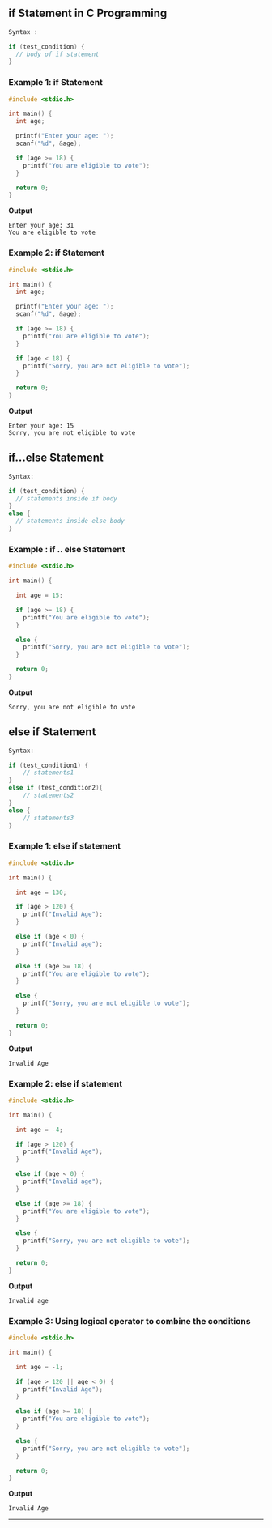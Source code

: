 ## if Statement in C Programming

```c
Syntax :

if (test_condition) {
  // body of if statement
}
```

### Example 1: if Statement
```c
#include <stdio.h>

int main() {
  int age;

  printf("Enter your age: ");
  scanf("%d", &age);

  if (age >= 18) {
    printf("You are eligible to vote");
  }

  return 0;
}
```

**Output**
```
Enter your age: 31
You are eligible to vote
```
### Example 2: if Statement
```c
#include <stdio.h>

int main() {
  int age;

  printf("Enter your age: ");
  scanf("%d", &age);

  if (age >= 18) {
    printf("You are eligible to vote");
  }

  if (age < 18) {
    printf("Sorry, you are not eligible to vote");
  }

  return 0;
}
```

**Output**
```
Enter your age: 15
Sorry, you are not eligible to vote
```
## if...else Statement

```c
Syntax: 

if (test_condition) {
  // statements inside if body
}
else {
  // statements inside else body
}
```

### Example : if .. else Statement

```c
#include <stdio.h>

int main() {

  int age = 15;

  if (age >= 18) {
    printf("You are eligible to vote");
  }

  else {
    printf("Sorry, you are not eligible to vote");
  }

  return 0;
}
```

**Output**
```
Sorry, you are not eligible to vote
```

## else if Statement

```c
Syntax: 

if (test_condition1) {
    // statements1
}
else if (test_condition2){
    // statements2
}
else {
    // statements3
}

```
### Example 1: else if statement

```c
#include <stdio.h>

int main() {

  int age = 130;

  if (age > 120) {
    printf("Invalid Age");
  }

  else if (age < 0) {
    printf("Invalid age");
  }

  else if (age >= 18) {
    printf("You are eligible to vote");
  }

  else {
    printf("Sorry, you are not eligible to vote");
  }

  return 0;
}
```

**Output**
```
Invalid Age
```

### Example 2: else if statement

```c
#include <stdio.h>

int main() {

  int age = -4;

  if (age > 120) {
    printf("Invalid Age");
  }

  else if (age < 0) {
    printf("Invalid age");
  }

  else if (age >= 18) {
    printf("You are eligible to vote");
  }

  else {
    printf("Sorry, you are not eligible to vote");
  }

  return 0;
}
```
**Output**

```
Invalid age
```
### Example 3: Using logical operator to combine the conditions

```c
#include <stdio.h>

int main() {

  int age = -1;

  if (age > 120 || age < 0) {
    printf("Invalid Age");
  }

  else if (age >= 18) {
    printf("You are eligible to vote");
  }

  else {
    printf("Sorry, you are not eligible to vote");
  }

  return 0;
}

```
**Output**
```
Invalid Age
```
---
